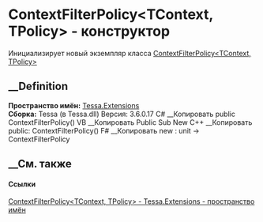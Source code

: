 # ContextFilterPolicy<TContext, TPolicy> \- конструктор
Инициализирует новый экземпляр класса [ContextFilterPolicy<TContext,
TPolicy>](T_Tessa_Extensions_ContextFilterPolicy_2.htm)
##  __Definition
 **Пространство имён:** [Tessa.Extensions](N_Tessa_Extensions.htm)  
 **Сборка:** Tessa (в Tessa.dll) Версия: 3.6.0.17
C# __Копировать
     public ContextFilterPolicy()
VB __Копировать
     Public Sub New
C++ __Копировать
     public:
    ContextFilterPolicy()
F# __Копировать
     new : unit -> ContextFilterPolicy
##  __См. также
#### Ссылки
[ContextFilterPolicy<TContext, TPolicy> \-
](T_Tessa_Extensions_ContextFilterPolicy_2.htm)
[Tessa.Extensions - пространство имён](N_Tessa_Extensions.htm)
